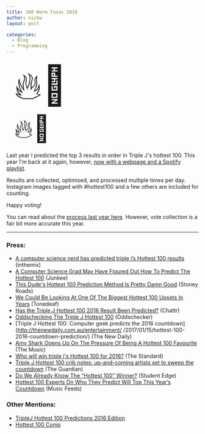 ```yaml
---
title: 100 Warm Tunas 2016
author: nickw
layout: post

categories:
  - Blog
  - Programming
---
```


<div class="pull-right hidden-xs" style="font-size:100px; padding: 5px 5px 5px 20px;">&#128293;&#128175;</div>
<div class="pull-right hidden-sm hidden-lg hidden-md" style="font-size:68px; padding: 5px 5px 5px 20px;">&#128293;&#128175;</div>

Last year I predicted the top 3 results in order in Triple J's hottest 100. This year I'm back at it again, however, <a href="https://nickwhyte.com/100-warm-tunas-2016/">now with a webpage and a Spotify playlist</a>.

Results are collected, optimised, and processed multiple times per day. Instagram images tagged with #hottest100 and a few others are included for counting.

Happy voting!

You can read about the <a href="https://nickwhyte.com/post/2016/predicting-triple-j-hottest-100-2015/">process last year here</a>. However, vote collection is a fair bit more accurate this year.


---

### Press:

- [A computer science nerd has predicted triple j’s Hottest 100 results](http://inthemix.junkee.com/computer-science-nerd-predicted-triple-js-hottest-100-results/149015) (inthemix)
- [A Computer Science Grad May Have Figured Out How To Predict The Hottest 100](http://junkee.com/computer-science-grad-may-figured-predict-hottest-100/92990) (Junkee) 
- [This Dude's Hottest 100 Prediction Method Is Pretty Damn Good](http://stoneyroads.com/2017/01/this-dudes-hottest-100-prediction-method-is-pretty-damn-good) (Stoney Roads)
- [We Could Be Looking At One Of The Biggest Hottest 100 Upsets In Years](http://www.tonedeaf.com.au/495885/biggest-hottest-100-upsets.htm) (Tonedeaf)
- [Has the Triple J Hottest 100 2016 Result Been Predicted?](http://chattr.com.au/2017/01/07/hottest-100-2016-results/) (Chattr)
- [Oddschecking The Triple J Hottest 100](http://www.oddschecker.com.au/tips/tv-and-specials/20170112-oddschecking-the-triple-j-hottest-100) (Oddschecker)
- [Triple J Hottest 100: Computer geek predicts the 2016 countdown](http://thenewdaily.com.au/entertainment/
/2017/01/15/hottest-100-2016-countdown-prediction/) (The New Daily)
- [Amy Shark Opens Up On The Pressure Of Being A Hottest 100 Favourite](http://themusic.com.au/news/all/2017/01/21/amy-shark-opens-up-on-the-pressure-of-being-a-hottest-100-favourite/) (The Music)
- [Who will win triple j's Hottest 100 for 2016?](http://www.standard.net.au/story/4410130/who-will-win-triple-js-hottest-100-for-2016/) (The Standard)
- [Triple J Hottest 100 crib notes: up-and-coming artists set to sweep the countdown](https://www.theguardian.com/music/2017/jan/25/triple-j-hottest-100-crib-notes-up-and-coming-artists-set-to-sweep-the-countdown) (The Guardian)
- [Do We Already Know The “Hottest 100” Winner?](https://studentedge.com.au/article/do-we-already-know-the-hottest-100-winner) (Student Edge)
- [Hottest 100 Experts On Who They Predict Will Top This Year’s Countdown](http://musicfeeds.com.au/news/hottest-100-experts-predict-top-2016-countdown) (Music Feeds)

### Other Mentions:
- [TripleJ Hottest 100 Predictions 2016 Edition](http://www.eigenmagic.com/2017/01/25/triplej-hottest-100-predictions-2016-edition/) 
- [Hottest 100 Comp](http://www.hottest100comp.com/)
